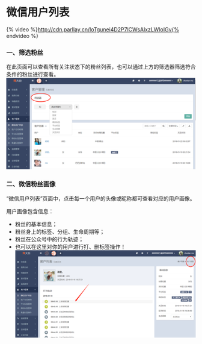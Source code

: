 # 微信用户列表

{% video %}http://cdn.parllay.cn/loTgunei4D2P7lCWsAlxzLWloIGv{% endvideo %}

### 一、筛选粉丝

在此页面可以查看所有关注状态下的粉丝列表，也可以通过上方的筛选器筛选符合条件的粉丝进行查看。  
![](/assets/1516594955%281%29.png)

### 二、微信粉丝画像

“微信用户列表”页面中，点击每一个用户的头像或昵称都可查看对应的用户画像。

用户画像包含信息：

* 粉丝的基本信息；
* 粉丝身上的标签、分组、生命周期等；
* 粉丝在公众号中的行为轨迹；
* 也可以在这里对你的用户进行打、删标签操作！  
![](/assets/1516357459%281%29.png)



